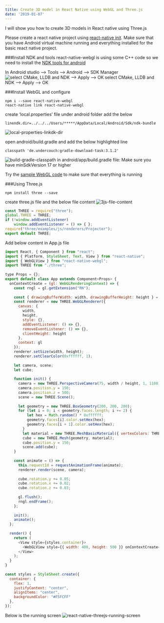 ```yaml
---
title: Create 3D model in React Native using WebGL and Three.js
date: '2019-01-07'
---
```


I will show you how to create 3D models in React native using Three.js

Please create a react native project using [react-native init](https://facebook.github.io/react-native/docs/getting-started.html). Make sure that you have Android virtual machine running and everything installed for the basic react native project.

###Install NDK and tools
react-native-webgl is using some C++ code so we need to install the [NDK tools for android](https://developer.android.com/ndk/guides/index.html#download-ndk)


In Android studio –> Tools –> Android –> SDK Manager
![select CMake, LLDB and NDK –> Apply –> OK](./android-sdk-manager.jpg)
select CMake, LLDB and NDK –> Apply –> OK

###Install WebGL and configure
```
npm i --save react-native-webgl
react-native link react-native-webgl
```

create ‘local.properties’ file under android folder add the below
```
linendk.dir=../../../Users/*****/AppData/Local/Android/Sdk/ndk-bundle
```
![local-properties-linkdk-dir](./local-properties-linkdk-dir.jpg)


open android/build.gradle and add the below highlighted line
```
classpath 'de.undercouch:gradle-download-task:3.1.2'
```
![build-gradle-classpath](./build-gradle-classpath.jpg)
in android/app/build.gradle file: Make sure you have minSdkVersion 17 or higher

Try the [sample WebGL code](https://github.com/react-community/react-native-webgl#usage) to make sure that everything is running

###Using Three.js
```
npm install three --save
```

create three.js file and the below file content
![3js-file-content](./3js-file-content.jpg)

```JavaScript
const THREE = require("three");
global.THREE = THREE;
if (!window.addEventListener)
    window.addEventListener = () => { };
require("three/examples/js/renderers/Projector");
export default THREE;
```

Add below content in App.js file

```JavaScript
import React, { Component } from "react";
import { Platform, StyleSheet, Text, View } from "react-native";
import { WebGLView } from "react-native-webgl";
import THREE from "./three";
 
type Props = {};
export default class App extends Component<Props> {
  onContextCreate = (gl: WebGLRenderingContext) => {
    const rngl = gl.getExtension("RN");
 
    const { drawingBufferWidth: width, drawingBufferHeight: height } = gl;
    const renderer = new THREE.WebGLRenderer({
      canvas: {
        width,
        height,
        style: {},
        addEventListener: () => {},
        removeEventListener: () => {},
        clientHeight: height
      },
      context: gl
    });
    renderer.setSize(width, height);
    renderer.setClearColor(0xffffff, 1);
 
    let camera, scene;
    let cube;
 
    function init() {
      camera = new THREE.PerspectiveCamera(75, width / height, 1, 1100);
      camera.position.y = 150;
      camera.position.z = 500;
      scene = new THREE.Scene();
 
      let geometry = new THREE.BoxGeometry(200, 200, 200);
      for (let i = 0; i < geometry.faces.length; i += 2) { 
          let hex = Math.random() * 0xffffff; 
          geometry.faces[i].color.setHex(hex); 
          geometry.faces[i + 1].color.setHex(hex); 
        } 
        let material = new THREE.MeshBasicMaterial({ vertexColors: THREE.FaceColors, overdraw: 0.5 }); 
        cube = new THREE.Mesh(geometry, material); 
        cube.position.y = 150; 
        scene.add(cube); 
    } 
        
    const animate = () => {
      this.requestId = requestAnimationFrame(animate);
      renderer.render(scene, camera);
 
      cube.rotation.y += 0.05;
      cube.rotation.x += 0.02;
      cube.rotation.z += 0.03;
 
      gl.flush();
      rngl.endFrame();
    };
 
    init();
    animate();
  };
 
  render() {
    return (
      <View style={styles.container}>
        <WebGLView style={{ width: 400, height: 500 }} onContextCreate={this.onContextCreate} />
      </View>
    );
  }
}
 
const styles = StyleSheet.create({
  container: {
    flex: 1,
    justifyContent: "center",
    alignItems: "center",
    backgroundColor: "#F5FCFF"
  },
});
```

Below is the running screen
![react-native-threejs-running-screen](./react-native-threejs-running-screen.jpg)